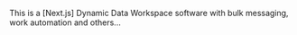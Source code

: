 This is a [Next.js] Dynamic Data Workspace software with bulk messaging, work automation and others... 
